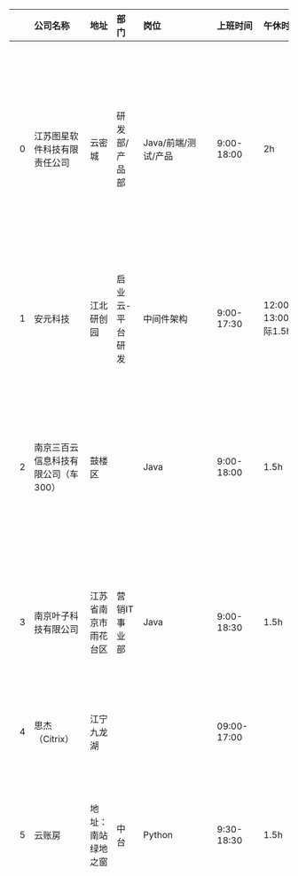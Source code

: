 |    | 公司名称                | 地址         | 部门       | 岗位                  | 上班时间                     | 午休时长                | 加班情况                                     | 公积金比例                    | 年终奖                      | 试用期工资                       | 工位电脑情况                                                                                                                  | 年假                                   | 打卡情况                         | 其他备注                                           | 评论                                                            | 更新时间                | 试用期             | 公积金      |
|---:|:--------------------|:-----------|:---------|:--------------------|:-------------------------|:--------------------|:-----------------------------------------|:-------------------------|:-------------------------|:----------------------------|:------------------------------------------------------------------------------------------------------------------------|:-------------------------------------|:-----------------------------|:-----------------------------------------------|:--------------------------------------------------------------|:--------------------|:----------------|:---------|
|  0 | 江苏图星软件科技有限责任公司      | 云密城        | 研发部/产品部  | Java/前端/测试/产品       | 9:00-18:00               | 2h                  | 周二晚加班7点到9点 ，周四晚加班7点到10点                  | 第一年工资的一半，次年全额，比例 10%     | 1-3个月，看领导给你的评价，          | 8折，两个月的试用                   | win台式机，网吧位                                                                                                              | 在职时长/365*5                           | 严格钉钉打卡                       | 除工资外无补贴，135每天打卡的工作时间必须满足7小时，一周40个小时工作时长。到点就可以走 |                                                               | 2022-02-10 14:14:05 | nan             | nan      |
|  1 | 安元科技                | 江北研创园      | 启业云-平台研发 | 中间件架构               | 9:00-17:30               | 12:00-13:00(实际1.5h) | 看情况，基本到点就走，除非有上线                         | 基数6K 9K 12K不等按级别来，比例 8%。 | 无                        | nan                         | dell台式机                                                                                                                 | 有，过年一次性强制休完                          | 指纹打卡，每个月有三次提忘打卡              | 工作还算轻松，节奏偏慢~                                   |                                                               | 2022-02-10 07:19:05 | 试用期3个月；打8折      | nan      |
|  2 | 南京三百云信息科技有限公司（车300） | 鼓楼区        |          | Java                | 9:00-18:00               | 1.5h                | 不强制加班，加班换调休，无加班费，年底清零                    | 基数 工资80%，比例 7%           | 承诺13薪-14；！！第一年无          | 100%                        | 提供电脑                                                                                                                    | 每两个月发一天                              | 两次补卡，严格准点打卡。迟到可用调休补(起步0.5h)  | 抠                                              | lfc ?                                                         | 2022-02-11 10:04:17 | nan             | nan      |
|  3 | 南京叶子科技有限公司          | 江苏省南京市雨花台区 | 营销IT事业部  | Java                | 9:00-18:30               | 1.5h                | 正常下班双休，视项目进度自行申请加班                       | nan                      | 按KPI决定0~2个月              | nan                         | 工位大小1.5 * 1 长桌，台式机i5-8400 + 8g + 可申请硬盘                                                                                  | 入职即可                                 | OPPO自研IM软件TT打卡               |                                                |                                                               | 2022-02-07 06:37:12 | 试用期 3个月，8折，转正返还 | 比例 10%左右 |
|  4 | 思杰（Citrix）          | 江宁九龙湖      |          |                     | 09:00-17:00              |                     | 不加班                                      | 公司缴纳双边12%                |                          |                             | 升降桌+工作站（ 32G+1T ）+MacBook +双显示器+超大工位                                                                                    | 年假 15 天，入司满 1 年增加 1 天，上限 20 天        |                              |                                                |                                                               | 2022-02-07 06:38:11 | nan             | nan      |
|  5 | 云账房                 | 地址：南站绿地之窗  | 中台       | Python              | 9:30-18:30               | 1.5h                | 一个月平均加班天数3到4天                            | 总薪资 * 0.8 * 0.6 * 10%    | 去年只发了半个月                 | 三个月，薪资打八折                   | 网吧工位，一个台式主机，两个24寸1080P显示器                                                                                               | 五天年假，按入职日期折算                         | 钉钉打卡，每个月五次补卡机会               | 根据项目仅仅程度不强制加班。晚上加班白给，周末加班调休                    | {                                                             | 2022-02-11 01:20:28 | nan             | nan      |
|    |                     |            |          |                     |                          |                     |                                          |                          |                          |                             |                                                                                                                         |                                      |                              |                                                | "公司名称": "云账房",                                                |                     |                 |          |
|    |                     |            |          |                     |                          |                     |                                          |                          |                          |                             |                                                                                                                         |                                      |                              |                                                | "地址": "地址：南站绿地之窗",                                            |                     |                 |          |
|    |                     |            |          |                     |                          |                     |                                          |                          |                          |                             |                                                                                                                         |                                      |                              |                                                | "部门": "税务事业部",                                                |                     |                 |          |
|    |                     |            |          |                     |                          |                     |                                          |                          |                          |                             |                                                                                                                         |                                      |                              |                                                | "岗位": "前端",                                                   |                     |                 |          |
|    |                     |            |          |                     |                          |                     |                                          |                          |                          |                             |                                                                                                                         |                                      |                              |                                                | "上班时间": "9:00-18:00",                                         |                     |                 |          |
|    |                     |            |          |                     |                          |                     |                                          |                          |                          |                             |                                                                                                                         |                                      |                              |                                                | "午休时长": "1.5h",                                               |                     |                 |          |
|    |                     |            |          |                     |                          |                     |                                          |                          |                          |                             |                                                                                                                         |                                      |                              |                                                | "加班情况": "发版的时候，会加到10点。上面领导抓得紧的话，会要求每周两天加到8点，没事也要干坐着",         |                     |                 |          |
|    |                     |            |          |                     |                          |                     |                                          |                          |                          |                             |                                                                                                                         |                                      |                              |                                                | "公积金比例": "总薪资 * 0.8 * 0.6 * 10%",                             |                     |                 |          |
|    |                     |            |          |                     |                          |                     |                                          |                          |                          |                             |                                                                                                                         |                                      |                              |                                                | "年终奖": "去年只发了半个月",                                            |                     |                 |          |
|    |                     |            |          |                     |                          |                     |                                          |                          |                          |                             |                                                                                                                         |                                      |                              |                                                | "试用期工资": "三个月，薪资不打折(可跟HR谈)",                                  |                     |                 |          |
|    |                     |            |          |                     |                          |                     |                                          |                          |                          |                             |                                                                                                                         |                                      |                              |                                                | "工位电脑情况": "网吧工位，一个台式主机，两个24寸1080P显示器。椅子最烂了，坐着咯吱咯吱响",          |                     |                 |          |
|    |                     |            |          |                     |                          |                     |                                          |                          |                          |                             |                                                                                                                         |                                      |                              |                                                | "年假": "五天年假，按入职日期折算，每两个月发放一天",                                |                     |                 |          |
|    |                     |            |          |                     |                          |                     |                                          |                          |                          |                             |                                                                                                                         |                                      |                              |                                                | "打卡情况": "钉钉打卡，每个月五次补卡机会",                                     |                     |                 |          |
|    |                     |            |          |                     |                          |                     |                                          |                          |                          |                             |                                                                                                                         |                                      |                              |                                                | "其他备注": "调薪需要答辩，还不一定有名额，通过率也不是很高，过了涨幅在1-2千左右。还不是每年都有答辩，看公司情况" |                     |                 |          |
|    |                     |            |          |                     |                          |                     |                                          |                          |                          |                             |                                                                                                                         |                                      |                              |                                                | }                                                             |                     |                 |          |
|  6 | 江苏长江汇科技有限公司         | 鼓楼区        | 技术部      | Java                | 9:00-17:30               | 1.5h                | 按需加班                                     | 基数 看个人，比例 5%             | 基数5000 按照绩效或多或少          | 8折                          | 无隔板工位，配台式电脑，自带电脑每个月有200补贴，持续24个月。                                                                                       |                                      | 钉钉严格打卡                       |                                                |                                                               | 2022-02-06 13:30:06 | nan             | nan      |
|  7 | 南京伯索网络科技有限公司（PLASO） | 秦淮区        |          |                     | 9:00-18:00               | 1h                  | 124 加班，35 正常；大小周                         | 基数南京底薪，比例 8%             | 一般无                      | 3个月8折                       | 网吧工位                                                                                                                    | 入职一年后才有，每年加一天                        | 企业微信打卡，每月三次迟到机会              |                                                |                                                               | 2022-02-06 13:26:16 | nan             | nan      |
|  8 | 南京耀多信息技术有限公司        | 江苏南京       | 技术部      | Android             | 9:00-18:00               | 1h                  | 一开始996，后来发不起加班费不给加班了，欠的加班费也不发            | 最低额度                     | 无                        | 八折                          | 提供笔记本                                                                                                                   | 有                                    | 钉钉位置打卡                       | 老板阴晴不定，随意开除员工                                  |                                                               | 2022-01-25 02:22:42 | nan             | nan      |
|  9 | 南京希音电子商务有限公司        | 天溯产业园      |          | 前端                  | 10:00-18:00(到20:00有50补贴) | 12:00-13:30         | 看部门，不强制，有工时排名。                           | 基础工资的8%                  | 看部门盈利情况和个人绩效定            | 试用期6个月，100%工资不打折            | 配mac m1+显示器，网吧工作环境，工位挤。                                                                                                 | 法定年假，可用加班时长来调休                       | 1月3次补卡                       | 抠，舍得给校招生，不舍得给社招生。多余的调休时长换钱200/d                |                                                               | 2022-01-25 01:58:09 | nan             | nan      |
| 10 | 慧资环球                | 白下（年中搬到河西） | 研发中心     | .NET/Python etc.    | 自己安排，满8小时工时就好            | 自己安排                | 不加班                                      | 全额8%                     | 13薪，每年调薪一次               | 不打折                         | 一个高配台式机或者一个高配Dell工作站笔记本，两个40寸4K显示器 Processor Intel(R) Core(TM) i9-10980XE CPU @ 3.00GHz 3.00 GHz  128GB RAM (新的台式机配置标准) | 10 ~ 20天                             | 完全不打卡                        | 内推VX：Just1n                                    |                                                               | 2022-01-24 14:35:55 | nan             | nan      |
| 11 | 零字节                 | 建邺         |          | Go/Rust/JS/TS/产品/运营 | 9：30-6：30                | 1.5h                | 不加班                                      | 8%                       | 13薪，每年调薪一次               | 应届生八折，有工作经验的不打折             | macbook pro（入职满三年电脑转赠给员工），每人配一个显示器（24-32寸）                                                                              | 入职转正就享受年假                            | 飞书打卡                         | 节日红包、年度旅游（21年三亚一周）                             |                                                               | 2022-01-24 14:32:45 | nan             | nan      |
| 12 | 南京力方科技有限公司(力方智充)    | 雨花台区软件谷科创城 | 技术部      | Java                | 9:00-18:00               | 1.5h                | 124固定加班到9点                               | 最低，双边合计512               | 无                        | 三个月，打八折                     | 网吧工位，自带电脑                                                                                                               | 法定年假                                 | 严格打卡，迟打卡扣30，不打卡半天工资          |                                                |                                                               | 2022-01-24 14:29:37 | nan             | nan      |
| 13 | 硅基智能                | 软件大道       | 创新产品事业群  | Java                | 9:00-18:30               | 1.5h                | 没事到点走，部门氛围卷                              | 基数5500，比例10%             | 13薪还是根据公司业绩提供，是否折扣，折扣比例。 | 不打折                         | 网吧工位                                                                                                                    | 满一年才有正常年假，年假次年一月发放（不满一年打折）           | 是否严格打卡，使用的软件或者方式（比如钉钉或人脸识别）。 |                                                |                                                               | 2022-01-24 14:25:34 | nan             | nan      |
| 14 | 百家云                 | 雨花台软件谷科创城  |          | Java                | 9:00-18:30               | 1.5h                | 周1,2,4正常加班，不想加班也行                        |                          |                          | 6个月不打折。                     | mac笔记本+小米曲面屏显示器                                                                                                         | 年假次年一月发放，每满一年+1天                     | 每个月有4次迟到补卡机会，早上9.15之前打卡不算迟到  |                                                |                                                               | 2022-01-24 14:21:22 | nan             | nan      |
| 15 | 创维南京分公司             | 雨花云密城      | web后台    | Java                | 09:30                    | 1.5h                | 995                                      | 工资八折的10%                 | 1个月工资                    | 不打折                         | Windows电脑+dell显示器                                                                                                       | 法定年假                                 | 弹性打卡                         |                                                |                                                               | 2022-01-24 14:19:34 | nan             | nan      |
| 16 | 新视云                 | 雨花台        |          | Java                | 9:00-17:30               | 1h                  | 看部门，业务部门偶尔加班，技术支持部门基本不加班                 | 基数5k，比例8%                | 固定13薪                    | 3年合同，试用期总共6个月，前三个月8折，后三个月全薪 | 配笔记本+显示器                                                                                                                | 5天年假+5天带薪病假（入职自动折算当年年假）              | 不打卡                          |                                                |                                                               | 2022-01-24 14:17:01 | nan             | nan      |
| 17 | 华为                  | 华为南研所      |          | Java                | 9:00                     | 12:00-13:40         | 看部门情况。好部门：124加班8：30，35正常下班,差部门：天天11点以后   | 基础工资的5%                  | 看部门盈利情况和个人绩效定            | 试用期6个月，100%工资不打折            | 配win台式机+双屏                                                                                                              | 没签奋斗协议的5天，但一般不给休，第二年可以换成钱。签了的自愿放弃年假了 | 必须按时打卡                       |                                                |                                                               | 2022-01-24 14:17:32 | nan             | nan      |
| 18 | 满帮                  | 雨花区万博科技园   |          | Java                | 9:00-18:30               | 1.5h                | 看部门，不强制， 周五基本不加，还有每月一天奋斗日（年底算工资）， 据说要取消了 | 全额8%                     | 上下半年绩效                   |                             | 联想                                                                                                                      |                                      |                              |                                                |                                                               | 2022-01-24 14:10:47 | nan             | nan      |
| 19 | A示例xxx公司            | xx区        | xxx事业部   | Java                | 9:00-18:30               | 1.5h                | 135 加班，24 正常；大小周等等                       | 基数 xxxx，比例 xx%           | 13薪还是根据公司业绩提供，是否折扣，折扣比例。 | 是否打折，比如 xx%。                | 工位大小，环境，是否提供设备，设备型号种类。                                                                                                  | 是否有入职就有，是否有前置条件才有。                   | 是否严格打卡，使用的软件或者方式（比如钉钉或人脸识别）。 |                                                |                                                               | 2022-01-24 13:11:01 | nan             | nan      |